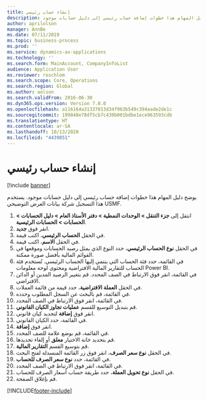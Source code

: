 ```yaml
---
title: إنشاء حساب رئيسي
description: يوضح دليل المهام هذا خطوات إضافة حساب رئيسي إلى دليل حسابات موجود.
author: aprilolson
manager: AnnBe
ms.date: 07/11/2019
ms.topic: business-process
ms.prod: ''
ms.service: dynamics-ax-applications
ms.technology: ''
ms.search.form: MainAccount, CompanyInfoList
audience: Application User
ms.reviewer: roschlom
ms.search.scope: Core, Operations
ms.search.region: Global
ms.author: aolson
ms.search.validFrom: 2016-06-30
ms.dyn365.ops.version: Version 7.0.0
ms.openlocfilehash: a116164a31337013d34f963b549c394aade2de1c
ms.sourcegitcommit: 199848e78df5cb7c439b001bdbe1ece963593cdb
ms.translationtype: HT
ms.contentlocale: ar-SA
ms.lasthandoff: 10/13/2020
ms.locfileid: "4439851"
---
```

# <a name="create-a-main-account"></a>إنشاء حساب رئيسي

[!include [banner](../../includes/banner.md)]

يوضح دليل المهام هذا خطوات إضافة حساب رئيسي إلى دليل حسابات موجود. يستخدم هذا التسجيل شركة بيانات العرض التوضيحي USMF.  

1. انتقل إلى **جزء التنقل > الوحدات النمطية > دفتر الأستاذ العام > دليل الحسابات > الحسابات > الحسابات الرئيسية**.
2. انقر فوق **جديد**.
3. في الحقل **الحساب الرئيسي**، اكتب قيمة.
4. في الحقل **الاسم**، اكتب قيمة.
5. في الحقل **نوع الحساب الرئيسي**، حدد النوع الذي يمثل رصيد الحسابات وموقعها في القوائم المالية بأفضل صورة ممكنة.
6. في القائمة، حدد فئة الحساب التي ينتمي إليها الحساب الرئيسي. تُستخدم فئة الحساب للتقارير المالية الافتراضية ومحتوى لوحة معلومات Power BI.  
7. في القائمة، انقر فوق الارتباط في الصف المحدد. قم بتغيير الرصيد المدين أو الدائن الافتراضي.  
8. في الحقل **العملة الافتراضية**، حدد قيمة من قائمة العملات.
9. في القائمة، قم بالبحث عن السجل المطلوب وحدده.
10. في القائمة، انقر فوق الارتباط في الصف المحدد.
11. قم بتبديل التوسيع للقسم **عمليات تجاوز الكيان القانوني**.
12. انقر فوق **إضافة** لتحديد كيان قانوني.
13. في القائمة، حدد الكيان القانوني.
14. انقر فوق **إضافة**.
15. في القائمة، قم بوضع علامة للصف المحدد.
16. قم بتحديد خانة الاختيار **معلق** أو إلغاء تحديدها.
17. قم بتوسيع القسم **التقارير المالية‬**.
18. في الحقل **نوع سعر الصرف**، انقر فوق زر القائمة المنسدلة لفتح البحث.
19. في القائمة، حدد **نوع سعر الصرف للحساب**.
20. في القائمة، انقر فوق الارتباط في الصف المحدد.
21. في الحقل **نوع تحويل العملة**، حدد طريقة حساب أسعار الصرف للحساب.
22. قم بإغلاق الصفحة.



[!INCLUDE[footer-include](../../../includes/footer-banner.md)]